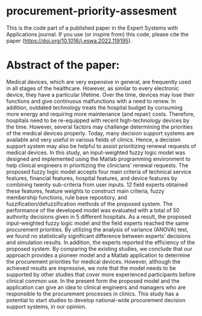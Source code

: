 # procurement-priority-assesment
This is the code part of a published paper in the Expert Systems with Applications journal. If you use (or inspire from) this code, please cite the paper (https://doi.org/10.1016/j.eswa.2022.119195). 

# Abstract of the paper:
Medical devices, which are very expensive in general, are frequently used in all stages of the healthcare. However, as similar to every electronic device, they have a particular lifetime. Over the time, devices may lose their functions and give continuous malfunctions with a need to renew. In addition, outdated technology treats the hospital budget by consuming more energy and requiring more maintenance (and repair) costs. Therefore, hospitals need to be re-equipped with recent high-technology devices by the time. However, several factors may challenge determining the priorities of the medical devices properly. Today, many decision support systems are available and very useful in various fields of clinics. Hence, a decision support system may also be helpful to assist prioritizing renewal requests of medical devices. In this study, an input-weighted fuzzy logic model was designed and implemented using the Matlab programming environment to help clinical engineers in prioritizing the clinicians’ renewal requests. The proposed fuzzy logic model accepts four main criteria of technical service features, financial features, hospital features, and device features by combining twenty sub-criteria from user inputs. 12 field experts obtained these features, feature weights to construct main criteria, fuzzy membership functions, rule base repository, and fuzzification/defuzzification methods of the proposed system. The performance of the developed model was evaluated with a total of 50 authority decisions given in 5 different hospitals. As a result, the proposed input-weighted fuzzy logic model and the field experts reached the same procurement priorities. By utilizing the analysis of variance (ANOVA) test, we found no statistically significant difference between experts’ decisions and simulation results. In addition, the experts reported the efficiency of the proposed system. By comparing the existing studies, we conclude that our approach provides a pioneer model and a Matlab application to determine the procurement priorities for medical devices. However, although the achieved results are impressive, we note that the model needs to be supported by other studies that cover more experienced participants before clinical common use. In the present form the proposed model and the application can give an idea to clinical engineers and managers who are responsible to the procurement processes in clinics. This study has a potential to start studies to develop national-wide procurement decision support systems, in our opinion.
